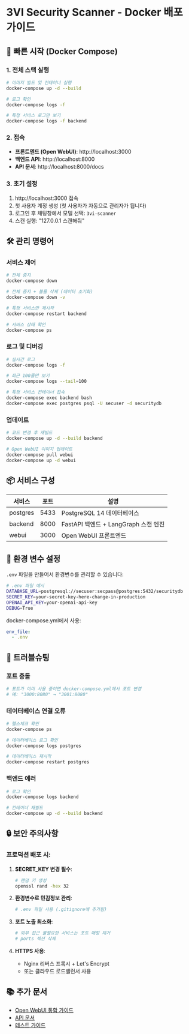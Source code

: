 # 3VI Security Scanner - Docker 배포 가이드

## 🚀 빠른 시작 (Docker Compose)

### 1. 전체 스택 실행

```bash
# 이미지 빌드 및 컨테이너 실행
docker-compose up -d --build

# 로그 확인
docker-compose logs -f

# 특정 서비스 로그만 보기
docker-compose logs -f backend
```

### 2. 접속

- **프론트엔드 (Open WebUI)**: http://localhost:3000
- **백엔드 API**: http://localhost:8000
- **API 문서**: http://localhost:8000/docs

### 3. 초기 설정

1. http://localhost:3000 접속
2. 첫 사용자 계정 생성 (첫 사용자가 자동으로 관리자가 됩니다)
3. 로그인 후 채팅창에서 모델 선택: `3vi-scanner`
4. 스캔 실행: "127.0.0.1 스캔해줘"

## 🛠️ 관리 명령어

### 서비스 제어

```bash
# 전체 중지
docker-compose down

# 전체 중지 + 볼륨 삭제 (데이터 초기화)
docker-compose down -v

# 특정 서비스만 재시작
docker-compose restart backend

# 서비스 상태 확인
docker-compose ps
```

### 로그 및 디버깅

```bash
# 실시간 로그
docker-compose logs -f

# 최근 100줄만 보기
docker-compose logs --tail=100

# 특정 서비스 컨테이너 접속
docker-compose exec backend bash
docker-compose exec postgres psql -U secuser -d securitydb
```

### 업데이트

```bash
# 코드 변경 후 재빌드
docker-compose up -d --build backend

# Open WebUI 이미지 업데이트
docker-compose pull webui
docker-compose up -d webui
```

## 📦 서비스 구성

| 서비스 | 포트 | 설명 |
|--------|------|------|
| postgres | 5433 | PostgreSQL 14 데이터베이스 |
| backend | 8000 | FastAPI 백엔드 + LangGraph 스캔 엔진 |
| webui | 3000 | Open WebUI 프론트엔드 |

## 🔧 환경 변수 설정

`.env` 파일을 만들어서 환경변수를 관리할 수 있습니다:

```bash
# .env 파일 예시
DATABASE_URL=postgresql://secuser:secpass@postgres:5432/securitydb
SECRET_KEY=your-secret-key-here-change-in-production
OPENAI_API_KEY=your-openai-api-key
DEBUG=True
```

docker-compose.yml에서 사용:

```yaml
env_file:
  - .env
```

## 🐛 트러블슈팅

### 포트 충돌

```bash
# 포트가 이미 사용 중이면 docker-compose.yml에서 포트 변경
# 예: "3000:8080" → "3001:8080"
```

### 데이터베이스 연결 오류

```bash
# 헬스체크 확인
docker-compose ps

# 데이터베이스 로그 확인
docker-compose logs postgres

# 데이터베이스 재시작
docker-compose restart postgres
```

### 백엔드 에러

```bash
# 로그 확인
docker-compose logs backend

# 컨테이너 재빌드
docker-compose up -d --build backend
```

## 🔒 보안 주의사항

### 프로덕션 배포 시:

1. **SECRET_KEY 변경 필수**:
   ```bash
   # 랜덤 키 생성
   openssl rand -hex 32
   ```

2. **환경변수로 민감정보 관리**:
   ```bash
   # .env 파일 사용 (.gitignore에 추가됨)
   ```

3. **포트 노출 최소화**:
   ```yaml
   # 외부 접근 불필요한 서비스는 포트 매핑 제거
   # ports 섹션 삭제
   ```

4. **HTTPS 사용**:
   - Nginx 리버스 프록시 + Let's Encrypt
   - 또는 클라우드 로드밸런서 사용

## 📚 추가 문서

- [Open WebUI 통합 가이드](docs/OPEN_WEBUI_INTEGRATION.md)
- [API 문서](http://localhost:8000/docs)
- [테스트 가이드](backend/TEST_GUIDE.md)

